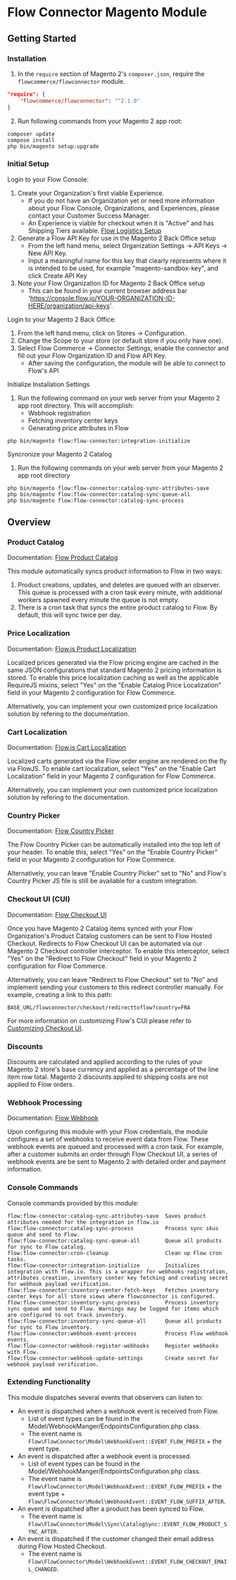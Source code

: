 # Flow Connector Magento Module

## Getting Started

### Installation

1. In the `require` section of Magento 2's `composer.json`, require the `flowcommerce/flowconnector` module.
```json
"require": {
    "flowcommerce/flowconnector": "^2.1.0"
}
```
2. Run following commands from your Magento 2 app root:
```plaintext
composer update
compose install
php bin/magento setup:upgrade
```

### Initial Setup

Login to your Flow Console:
1. Create your Organization's first viable Experience.
    - If you do not have an Organization yet or need more information about your Flow Console, Organizations, and Experiences, please contact your Customer Success Manager.
    - An Experience is viable for checkout when it is "Active" and has Shipping Tiers available. [Flow Logistics Setup](https://docs.flow.io/integration-overview#logistics-setup)
2. Generate a Flow API Key for use in the Magento 2 Back Office setup
    - From the left hand menu, select Organization Settings -> API Keys -> New API Key.
    - Input a meaningful name for this key that clearly represents where it is intended to be used, for example "magento-sandbox-key", and click Create API Key
3. Note your Flow Organization ID for Magento 2 Back Office setup
    - This can be found in your current browser address bar 'https://console.flow.io/YOUR-ORGANIZATION-ID-HERE/organization/api-keys'.

Login to your Magento 2 Back Office:
1. From the left hand menu, click on Stores -> Configuration.
2. Change the Scope to your store (or default store if you only have one).
3. Select Flow Commerce -> Connector Settings, enable the connector and fill out your Flow Organization ID and Flow API Key.
    - After saving the configuration, the module will be able to connect to Flow's API

Initialize Installation Settings
1. Run the following command on your web server from your Magento 2 app root directory. This will accomplish:
    - Webhook registration
    - Fetching inventory center keys
    - Generating price attributes in Flow
```plaintext
php bin/magento flow:flow-connector:integration-initialize
```

Syncronize your Magento 2 Catalog
1. Run the following commands on your web server from your Magento 2 app root directory
```plaintext
php bin/magento flow:flow-connector:catalog-sync-attributes-save
php bin/magento flow:flow-connector:catalog-sync-queue-all
php bin/magento flow:flow-connector:catalog-sync-process
```

## Overview 

### Product Catalog

Documentation: [Flow Product Catalog](https://docs.flow.io/integration-overview#product-catalog)

This module automatically syncs product information to Flow in two ways:

1. Product creations, updates, and deletes are queued with an observer. This queue is processed with a cron task every minute, with additional workers spawned every minute the queue is not empty.
2. There is a cron task that syncs the entire product catalog to Flow. By default, this will sync twice per day.

### Price Localization

Documentation: [Flow.js Product Localization](https://docs.flow.io/guides/flowjs/product-localization)

Localized prices generated via the Flow pricing engine are cached in the same JSON configurations that standard Magento 2 pricing information is stored. To enable this price localization caching as well as the applicable RequireJS mixins, select "Yes" on the "Enable Catalog Price Localization" field in your Magento 2 configuration for Flow Commerce.

Alternatively, you can implement your own customized price localization solution by refering to the documentation.

### Cart Localization

Documentation: [Flow.js Cart Localization](https://docs.flow.io/guides/flowjs/cart-localization)

Localized carts generated via the Flow order engine are rendered on the fly via FlowJS. To enable cart localization, select "Yes" on the "Enable Cart Localization" field in your Magento 2 configuration for Flow Commerce.

Alternatively, you can implement your own customized price localization solution by refering to the documentation.

### Country Picker

Documentation: [Flow Country Picker](https://docs.flow.io/guides/country-picker)

The Flow Country Picker can be automatically installed into the top left of your header. To enable this, select "Yes" on the "Enable Country Picker" field in your Magento 2 configuration for Flow Commerce.

Alternatively, you can leave "Enable Country Picker" set to "No" and Flow's Country Picker JS file is still be available for a custom integration.

### Checkout UI (CUI)

Documentation: [Flow Checkout UI](https://docs.flow.io/checkout/checkout)

Once you have Magento 2 Catalog items synced with your Flow Organization's Product Catalog customers can be sent to Flow Hosted Checkout. Redirects to Flow Checkout UI can be automated via our Magento 2 Checkout controller interceptor. To enable this interceptor, select "Yes" on the "Redirect to Flow Checkout" field in your Magento 2 configuration for Flow Commerce.

Alternatively, you can leave "Redirect to Flow Checkout" set to "No" and implement sending your customers to this redirect controller manually. For example, creating a link to this path: 
```plaintext
BASE_URL/flowconnector/checkout/redirecttoflow?country=FRA
```

For more information on customizing Flow's CUI please refer to [Customizing Checkout UI](https://docs.flow.io/checkout/customization).

### Discounts

Discounts are calculated and applied according to the rules of your Magento 2 store's base currency and applied as a percentage of the line item row total. Magento 2 discounts applied to shipping costs are not applied to Flow orders.

### Webhook Processing

Documentation: [Flow Webhook](https://docs.flow.io/module/webhook)

Upon configuring this module with your Flow credentials, the module configures a set of webhooks to receive event data from Flow. These webhook events are queued and processed with a cron task. For example, after a customer submits an order through Flow Checkout UI, a series of webhook events are be sent to Magento 2 with detailed order and payment information.

### Console Commands

Console commands provided by this module:

```plaintext
flow:flow-connector:catalog-sync-attributes-save  Saves product attributes needed for the integration in flow.io
flow:flow-connector:catalog-sync-process          Process sync skus queue and send to Flow.
flow:flow-connector:catalog-sync-queue-all        Queue all products for sync to Flow catalog.
flow:flow-connector:cron-cleanup                  Clean up Flow cron tasks.
flow:flow-connector:integration-initialize        Initializes integration with flow.io. This is a wrapper for webhooks registration, attributes creation, inventory center key fetching and creating secret for webhook payload verification.
flow:flow-connector:inventory-center-fetch-keys   Fetches inventory center keys for all store views where flowconnector is configured.
flow:flow-connector:inventory-sync-process        Process inventory sync queue and send to Flow. Warnings may be logged for items which are configured to not track inventory.
flow:flow-connector:inventory-sync-queue-all      Queue all products for sync to Flow inventory.
flow:flow-connector:webhook-event-process         Process Flow webhook events.
flow:flow-connector:webhook-register-webhooks     Register webhooks with Flow.
flow:flow-connector:webhook-update-settings       Create secret for webhook payload verification.
```

### Extending Functionality

This module dispatches several events that observers can listen to:

- An event is dispatched when a webhook event is received from Flow.
  - List of event types can be found in the Model/WebhookManger/EndpointsConfiguration.php class.
  - The event name is `Flow\FlowConnector\Model\WebhookEvent::EVENT_FLOW_PREFIX` + the event type.
- An event is dispatched after a webhook event is processed.
  - List of event types can be found in the Model/WebhookManger/EndpointsConfiguration.php class.
  - The event name is `Flow\FlowConnector\Model\WebhookEvent::EVENT_FLOW_PREFIX` + the event type + `Flow\FlowConnector\Model\WebhookEvent::EVENT_FLOW_SUFFIX_AFTER`.
- An event is dispatched after a product has been synced to Flow.
  - The event name is `Flow\FlowConnector\Model\Sync\CatalogSync::EVENT_FLOW_PRODUCT_SYNC_AFTER`.
- An event is dispatched if the customer changed their email address during Flow Hosted Checkout.
  - The event name is `Flow\FlowConnector\Model\WebhookEvent::EVENT_FLOW_CHECKOUT_EMAIL_CHANGED`.

